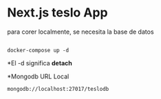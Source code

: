 # Next.js teslo App

para corer localmente, se necesita la base de datos

```

docker-compose up -d
```

\*El -d significa **detach**

\*Mongodb URL Local

```
mongodb://localhost:27017/teslodb
```
